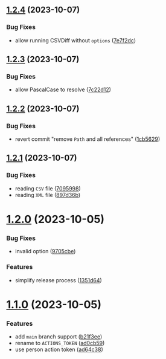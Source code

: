 ## [1.2.4](https://github.com/WillemOpperman/csv-diff-dotnet/compare/v1.2.3...v1.2.4) (2023-10-07)


### Bug Fixes

* allow running CSVDiff without `options` ([7e7f2dc](https://github.com/WillemOpperman/csv-diff-dotnet/commit/7e7f2dcad5ff61e9bd7d10c14621544f32d5da8b))

## [1.2.3](https://github.com/WillemOpperman/csv-diff-dotnet/compare/v1.2.2...v1.2.3) (2023-10-07)


### Bug Fixes

* allow PascalCase to resolve ([7c22d12](https://github.com/WillemOpperman/csv-diff-dotnet/commit/7c22d121c649e0bffa6caee061debf2ca3e23aab))

## [1.2.2](https://github.com/WillemOpperman/csv-diff-dotnet/compare/v1.2.1...v1.2.2) (2023-10-07)


### Bug Fixes

* revert commit "remove `Path` and all references" ([1cb5629](https://github.com/WillemOpperman/csv-diff-dotnet/commit/1cb5629e7c119ab568a4374780a2218edabf1a9e))

## [1.2.1](https://github.com/WillemOpperman/csv-diff-dotnet/compare/v1.2.0...v1.2.1) (2023-10-07)


### Bug Fixes

* reading `CSV` file ([7095998](https://github.com/WillemOpperman/csv-diff-dotnet/commit/70959980f679f152c8281818af3e7ae9294efba4))
* reading `XML` file ([897d36b](https://github.com/WillemOpperman/csv-diff-dotnet/commit/897d36b2d22bc1cf389e34be9d1d480078550bb9))

# [1.2.0](https://github.com/WillemOpperman/csv-diff-dotnet/compare/v1.1.0...v1.2.0) (2023-10-05)


### Bug Fixes

* invalid option ([9705cbe](https://github.com/WillemOpperman/csv-diff-dotnet/commit/9705cbe6b65c7fd0ade2d3fe86cab4ac0d7f2219))


### Features

* simplify release process ([1351d64](https://github.com/WillemOpperman/csv-diff-dotnet/commit/1351d64899f08279054d5eef4181e75b92b0ba23))

# [1.1.0](https://github.com/WillemOpperman/csv-diff-dotnet/compare/v1.0.0...v1.1.0) (2023-10-05)


### Features

* add `main` branch support ([b21f3ee](https://github.com/WillemOpperman/csv-diff-dotnet/commit/b21f3ee4d15b658a0a5b1a9f2161fed65b370437))
* rename to `ACTIONS_TOKEN` ([ad0cb59](https://github.com/WillemOpperman/csv-diff-dotnet/commit/ad0cb598548ee654a10b54662e4eeb5ed7e6a86a))
* use person action token ([ad64c38](https://github.com/WillemOpperman/csv-diff-dotnet/commit/ad64c38890a5ce1bc2cf2e56d456c5289b4d071d))
